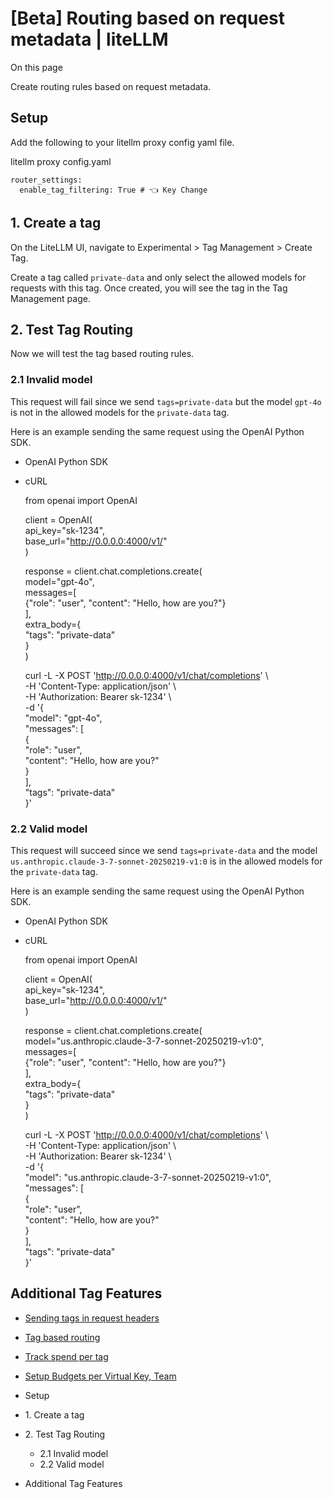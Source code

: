 # [Beta] Routing based on request metadata | liteLLM

On this page

Create routing rules based on request metadata.

## Setup​

Add the following to your litellm proxy config yaml file.

litellm proxy config.yaml
    
    
    router_settings:  
      enable_tag_filtering: True # 👈 Key Change  
    

## 1\. Create a tag​

On the LiteLLM UI, navigate to Experimental > Tag Management > Create Tag.

Create a tag called `private-data` and only select the allowed models for requests with this tag. Once created, you will see the tag in the Tag Management page.

## 2\. Test Tag Routing​

Now we will test the tag based routing rules.

### 2.1 Invalid model​

This request will fail since we send `tags=private-data` but the model `gpt-4o` is not in the allowed models for the `private-data` tag.

  

Here is an example sending the same request using the OpenAI Python SDK.

  * OpenAI Python SDK
  * cURL

    
    
    from openai import OpenAI  
      
    client = OpenAI(  
        api_key="sk-1234",  
        base_url="http://0.0.0.0:4000/v1/"  
    )  
      
    response = client.chat.completions.create(  
        model="gpt-4o",  
        messages=[  
            {"role": "user", "content": "Hello, how are you?"}  
        ],  
        extra_body={  
            "tags": "private-data"  
        }  
    )  
    
    
    
    curl -L -X POST 'http://0.0.0.0:4000/v1/chat/completions' \  
    -H 'Content-Type: application/json' \  
    -H 'Authorization: Bearer sk-1234' \  
    -d '{  
      "model": "gpt-4o",  
      "messages": [  
        {  
          "role": "user",  
          "content": "Hello, how are you?"  
        }  
      ],  
      "tags": "private-data"  
    }'  
    

  

### 2.2 Valid model​

This request will succeed since we send `tags=private-data` and the model `us.anthropic.claude-3-7-sonnet-20250219-v1:0` is in the allowed models for the `private-data` tag.

Here is an example sending the same request using the OpenAI Python SDK.

  * OpenAI Python SDK
  * cURL

    
    
    from openai import OpenAI  
      
    client = OpenAI(  
        api_key="sk-1234",  
        base_url="http://0.0.0.0:4000/v1/"  
    )  
      
    response = client.chat.completions.create(  
        model="us.anthropic.claude-3-7-sonnet-20250219-v1:0",  
        messages=[  
            {"role": "user", "content": "Hello, how are you?"}  
        ],  
        extra_body={  
            "tags": "private-data"  
        }  
    )  
    
    
    
    curl -L -X POST 'http://0.0.0.0:4000/v1/chat/completions' \  
    -H 'Content-Type: application/json' \  
    -H 'Authorization: Bearer sk-1234' \  
    -d '{  
      "model": "us.anthropic.claude-3-7-sonnet-20250219-v1:0",  
      "messages": [  
        {  
          "role": "user",  
          "content": "Hello, how are you?"  
        }  
      ],  
      "tags": "private-data"  
    }'  
    

## Additional Tag Features​

  * [Sending tags in request headers](https://docs.litellm.ai/docs/proxy/tag_routing#calling-via-request-header)
  * [Tag based routing](https://docs.litellm.ai/docs/proxy/tag_routing)
  * [Track spend per tag](/docs/tutorials/cost_tracking#-custom-tags)
  * [Setup Budgets per Virtual Key, Team](/docs/tutorials/users)

  * Setup
  * 1\. Create a tag
  * 2\. Test Tag Routing
    * 2.1 Invalid model
    * 2.2 Valid model
  * Additional Tag Features